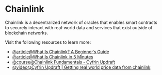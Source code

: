 # Chainlink

Chainlink is a decentralized network of oracles that enables smart contracts to securely interact with real-world data and services that exist outside of blockchain networks.

Visit the following resources to learn more:

- [@article@What Is Chainlink? A Beginner’s Guide](https://blog.chain.link/what-is-chainlink/)
- [@article@What Is Chainlink in 5 Minutes](https://www.gemini.com/cryptopedia/what-is-chainlink-and-how-does-it-work)
- [@course@Chainlink Fundamentals - Cyfrin Updraft](https://updraft.cyfrin.io/courses/chainlink-fundamentals)
- [@video@Cyfrin Updraft | Getting real world price data from chainlink](https://updraft.cyfrin.io/courses/solidity/fund-me/getting-prices-from-chainlink)
